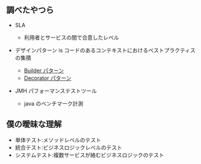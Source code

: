 ## 調べたやつら

- SLA

  - 利用者とサービスの間で合意したレベル

- デザインパターン is コードのあるコンテキストにおけるベストプラクティスの集積

  - [Builder パターン](https://www.techscore.com/tech/DesignPattern/Builder)
  - [Decorator パターン](https://www.techscore.com/tech/DesignPattern/Decorator)

- JMH パフォーマンステストツール
  - java のベンチマーク計測

## 僕の曖昧な理解

- 単体テスト:メソッドレベルのテスト
- 統合テスト:ビジネスロジックレベルのテスト
- システムテスト:複数サービスが絡むビジネスロジックのテスト
